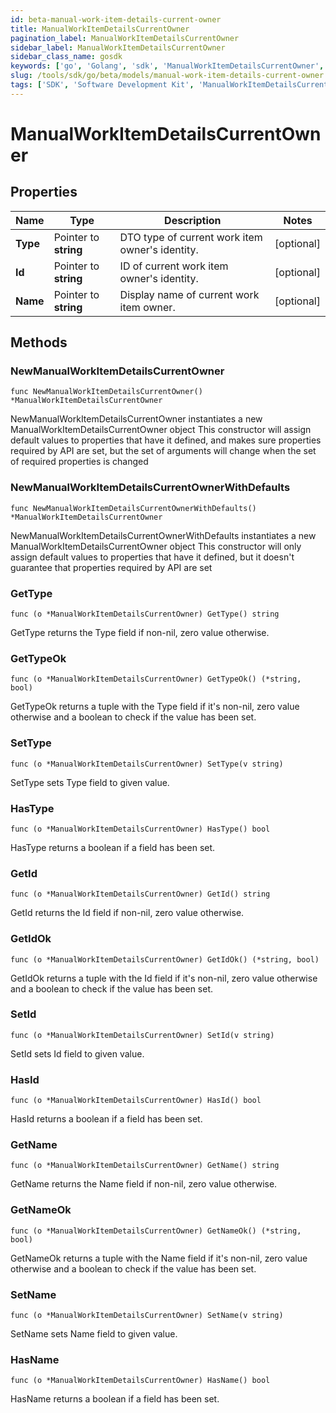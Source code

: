 ```yaml
---
id: beta-manual-work-item-details-current-owner
title: ManualWorkItemDetailsCurrentOwner
pagination_label: ManualWorkItemDetailsCurrentOwner
sidebar_label: ManualWorkItemDetailsCurrentOwner
sidebar_class_name: gosdk
keywords: ['go', 'Golang', 'sdk', 'ManualWorkItemDetailsCurrentOwner', 'BetaManualWorkItemDetailsCurrentOwner'] 
slug: /tools/sdk/go/beta/models/manual-work-item-details-current-owner
tags: ['SDK', 'Software Development Kit', 'ManualWorkItemDetailsCurrentOwner', 'BetaManualWorkItemDetailsCurrentOwner']
---
```


# ManualWorkItemDetailsCurrentOwner

## Properties

Name | Type | Description | Notes
------------ | ------------- | ------------- | -------------
**Type** | Pointer to **string** | DTO type of current work item owner&#39;s identity. | [optional] 
**Id** | Pointer to **string** | ID of current work item owner&#39;s identity. | [optional] 
**Name** | Pointer to **string** | Display name of current work item owner. | [optional] 

## Methods

### NewManualWorkItemDetailsCurrentOwner

`func NewManualWorkItemDetailsCurrentOwner() *ManualWorkItemDetailsCurrentOwner`

NewManualWorkItemDetailsCurrentOwner instantiates a new ManualWorkItemDetailsCurrentOwner object
This constructor will assign default values to properties that have it defined,
and makes sure properties required by API are set, but the set of arguments
will change when the set of required properties is changed

### NewManualWorkItemDetailsCurrentOwnerWithDefaults

`func NewManualWorkItemDetailsCurrentOwnerWithDefaults() *ManualWorkItemDetailsCurrentOwner`

NewManualWorkItemDetailsCurrentOwnerWithDefaults instantiates a new ManualWorkItemDetailsCurrentOwner object
This constructor will only assign default values to properties that have it defined,
but it doesn't guarantee that properties required by API are set

### GetType

`func (o *ManualWorkItemDetailsCurrentOwner) GetType() string`

GetType returns the Type field if non-nil, zero value otherwise.

### GetTypeOk

`func (o *ManualWorkItemDetailsCurrentOwner) GetTypeOk() (*string, bool)`

GetTypeOk returns a tuple with the Type field if it's non-nil, zero value otherwise
and a boolean to check if the value has been set.

### SetType

`func (o *ManualWorkItemDetailsCurrentOwner) SetType(v string)`

SetType sets Type field to given value.

### HasType

`func (o *ManualWorkItemDetailsCurrentOwner) HasType() bool`

HasType returns a boolean if a field has been set.

### GetId

`func (o *ManualWorkItemDetailsCurrentOwner) GetId() string`

GetId returns the Id field if non-nil, zero value otherwise.

### GetIdOk

`func (o *ManualWorkItemDetailsCurrentOwner) GetIdOk() (*string, bool)`

GetIdOk returns a tuple with the Id field if it's non-nil, zero value otherwise
and a boolean to check if the value has been set.

### SetId

`func (o *ManualWorkItemDetailsCurrentOwner) SetId(v string)`

SetId sets Id field to given value.

### HasId

`func (o *ManualWorkItemDetailsCurrentOwner) HasId() bool`

HasId returns a boolean if a field has been set.

### GetName

`func (o *ManualWorkItemDetailsCurrentOwner) GetName() string`

GetName returns the Name field if non-nil, zero value otherwise.

### GetNameOk

`func (o *ManualWorkItemDetailsCurrentOwner) GetNameOk() (*string, bool)`

GetNameOk returns a tuple with the Name field if it's non-nil, zero value otherwise
and a boolean to check if the value has been set.

### SetName

`func (o *ManualWorkItemDetailsCurrentOwner) SetName(v string)`

SetName sets Name field to given value.

### HasName

`func (o *ManualWorkItemDetailsCurrentOwner) HasName() bool`

HasName returns a boolean if a field has been set.


